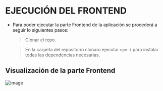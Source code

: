 # EJECUCIÓN DEL FRONTEND
- Para poder ejecutar la parte Frontend de la aplicación se procederá a seguir lo siguientes pasos:
   > Clonar el repo.
   
   > En la carpeta del repositorio clonaro ejecutar ``` npm i ``` para instalar todas las dependencias necesarias.
   
## Visualización de la parte Frontend
![image](https://user-images.githubusercontent.com/65980001/197460237-2719bf74-74f8-4903-a6ed-de7654e3dec4.png)
